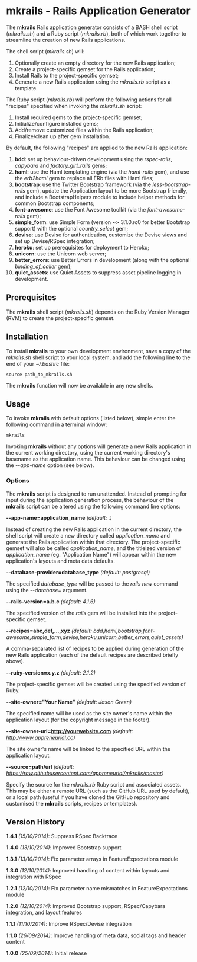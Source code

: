# mkrails - Rails Application Generator

The **mkrails** Rails application generator consists of a BASH shell script (*mkrails.sh*) and a Ruby script (*mkrails.rb*), both of which work together to streamline the creation of new Rails applications.

The shell script (*mkrails.sh*) will:

1. Optionally create an empty directory for the new Rails application;
1. Create a project-specific gemset for the Rails application;
1. Install Rails to the project-specific gemset;
1. Generate a new Rails application using the *mkrails.rb* script as a template.

The Ruby script (*mkrails.rb*) will perform the following actions for all "recipes" specified when invoking the *mkrails.sh* script:

1. Install required gems to the project-specific gemset;
1. Initialize/configure installed gems;
1. Add/remove customized files within the Rails application;
1. Finalize/clean up after gem installation.

By default, the following "recipes" are applied to the new Rails application:

1. **bdd**: set up behaviour-driven development using the *rspec-rails*, *capybara* and *factory_girl_rails* gems;
1. **haml**: use the Haml templating engine (via the *haml-rails* gem), and use the *erb2haml* gem to replace all ERb files with Haml files;
1. **bootstrap**: use the Twitter Bootstrap framework (via the *less-bootstrap-rails* gem), update the Application layout to be more Bootstrap friendly, and include a BootstrapHelpers module to include helper methods for common Bootstrap components;
1. **font-awesome**: use the Font Awesome toolkit (via the *font-awesome-rails* gem);
1. **simple_form**: use Simple Form (version ~> 3.1.0.rc0 for better Bootstrap support) with the optional *country_select* gem;
1. **devise**: use Devise for authentication, customize the Devise views and set up Devise/RSpec integration;
1. **heroku**: set up prerequisites for deployment to Heroku;
1. **unicorn**: use the Unicorn web server;
1. **better_errors**: use Better Errors in development (along with the optional *binding_of_caller* gem);
1. **quiet_assets**: use Quiet Assets to suppress asset pipeline logging in development.

## Prerequisites

The **mkrails** shell script (*mkrails.sh*) depends on the Ruby Version Manager (RVM) to create the project-specific gemset.

## Installation

To install **mkrails** to your own development environment, save a copy of the *mkrails.sh* shell script to your local system, and add the following line to the end of your *~/.bashrc* file:

	source path_to_mkrails.sh

The **mkrails** function will now be available in any new shells.

## Usage

To invoke **mkrails** with default options (listed below), simple enter the following command in a terminal window:

	mkrails

Invoking **mkrails** without any options will generate a new Rails application in the current working directory, using the current working directory's basename as the application name.  This behaviour can be changed using the *--app-name* option (see below).

### Options

The **mkrails** script is designed to run unattended.  Instead of prompting for input during the application generation process, the behaviour of the **mkrails** script can be altered using the following command line options:

**--app-name=application_name** *(default: .)*

Instead of creating the new Rails application in the current directory, the shell script will create a new directory called *application_name* and generate the Rails application within that directory. The project-specific gemset will also be called *application_name*, and the titleized version of *application_name* (eg. "Application Name") will appear within the new application's layouts and meta data defaults.

**--database-provider=database_type** *(default: postgresql)*

The specified *database_type* will be passed to the *rails new* command using the *--database=* argument.

**--rails-version=a.b.c** *(default: 4.1.6)*

The specified version of the *rails* gem will be installed into the project-specific gemset.

**--recipes=abc,def,...,xyz** *(default: bdd,haml,bootstrap,font-awesome,simple_form,devise,heroku,unicorn,better_errors,quiet_assets)*

A comma-separated list of recipes to be applied during generation of the new Rails application (each of the default recipes are described briefly above).

**--ruby-version=x.y.z** *(default: 2.1.2)*

The project-specific gemset will be created using the specified version of Ruby.

**--site-owner="Your Name"** *(default: Jason Green)*

The specified name will be used as the site owner's name within the application layout (for the copyright message in the footer).

**--site-owner-url=http://yourwebsite.com** *(default: http://www.appreneurial.co)*

The site owner's name will be linked to the specified URL within the application layout.

**--source=path/url** *(default: https://raw.githubusercontent.com/appreneurial/mkrails/master)*

Specify the source for the *mkrails.rb* Ruby script and associated assets. This may be either a remote URL (such as the GitHub URL used by default), or a local path (useful if you have cloned the GitHub repository and customised the **mkrails** scripts, recipes or templates).

## Version History

**1.4.1** *(15/10/2014)*: Suppress RSpec Backtrace

**1.4.0** *(13/10/2014)*: Improved Bootstrap support

**1.3.1** *(13/10/2014)*: Fix parameter arrays in FeatureExpectations module

**1.3.0** *(12/10/2014)*: Improved handling of content within layouts and integration with RSpec

**1.2.1** *(12/10/2014)*: Fix parameter name mismatches in FeatureExpectations module

**1.2.0** *(12/10/2014)*: Improved Bootstrap support, RSpec/Capybara integration, and layout features

**1.1.1** *(11/10/2014)*: Improve RSpec/Devise integration

**1.1.0** *(26/09/2014)*: Improve handling of meta data, social tags and header content

**1.0.0** *(25/09/2014)*: Initial release